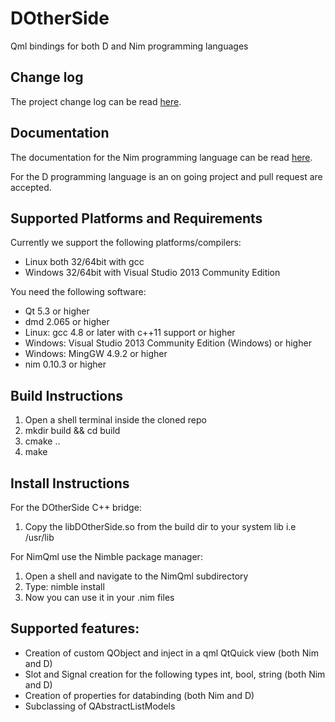 # DOtherSide
Qml bindings for both D and Nim programming languages

## Change log
The project change log can be read [here](./CHANGELOG.md).

## Documentation
The documentation for the Nim programming language can be
read [here](http://filcuc.github.io/DOtherSide/ "").

For the D programming language is an on going project
and pull request are accepted.

## Supported Platforms and Requirements
Currently we support the following platforms/compilers:
- Linux both 32/64bit with gcc
- Windows 32/64bit with Visual Studio 2013 Community Edition 

You need the following software:
* Qt 5.3 or higher
* dmd 2.065 or higher
* Linux: gcc 4.8 or later with c++11 support or higher
* Windows: Visual Studio 2013 Community Edition (Windows) or higher
* Windows: MingGW 4.9.2 or higher
* nim 0.10.3 or higher

## Build Instructions
1. Open a shell terminal inside the cloned repo
2. mkdir build && cd build
3. cmake ..
4. make

## Install Instructions
For the DOtherSide C++ bridge:

1. Copy the libDOtherSide.so from the build dir to your system lib i.e /usr/lib

For NimQml use the Nimble package manager:

1. Open a shell and navigate to the NimQml subdirectory
2. Type: nimble install
3. Now you can use it in your .nim files

## Supported features:
* Creation of custom QObject and inject in a qml QtQuick view (both Nim and D)
* Slot and Signal creation for the following types int, bool, string (both Nim and D)
* Creation of properties for databinding (both Nim and D)
* Subclassing of QAbstractListModels 




